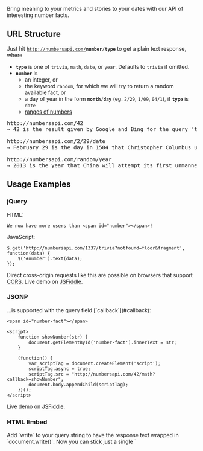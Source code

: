 Bring meaning to your metrics and stories to your dates with our API of interesting number facts.

## URL Structure
Just hit <code>http://numbersapi.com/<strong>number</strong>/<strong>type</strong></code> to get a plain text response, where

- **`type`** is one of `trivia`, `math`, `date`, or `year`. Defaults to `trivia` if omitted.
- **`number`** is
    - an integer, or
    - the keyword `random`, for which we will try to return a random available fact, or
    - a day of year in the form <code><strong>month</strong>/<strong>day</strong></code> (eg. `2/29`, `1/09`, `04/1`), if **`type`** is `date`
    - <a href="#batching">ranges of numbers</a>

<pre>
http://numbersapi.com/42
&rArr; 42 is the result given by Google and Bing for the query "the answer to life the universe and everything".

http://numbersapi.com/2/29/date
&rArr; February 29 is the day in 1504 that Christopher Columbus uses his knowledge of a lunar eclipse to convince Native Americans to provide him with supplies.

http://numbersapi.com/random/year
&rArr; 2013 is the year that China will attempt its first unmanned Moon landing.
</pre>


## Usage Examples

### jQuery
HTML:

    We now have more users than <span id="number"></span>!

JavaScript:

    $.get('http://numbersapi.com/1337/trivia?notfound=floor&fragment', function(data) {
        $('#number').text(data);
    });

Direct cross-origin requests like this are possible on browsers that support [CORS](http://en.wikipedia.org/wiki/Cross-Origin_Resource_Sharing). Live demo on [JSFiddle](http://jsfiddle.net/divad12/ffHEh/).


<h3 id="jsonp">JSONP</h3>
...is supported with the query field [`callback`](#callback):

    <span id="number-fact"></span>

    <script>
        function showNumber(str) {
            document.getElementById('number-fact').innerText = str;
        }

        (function() {
            var scriptTag = document.createElement('script');
            scriptTag.async = true;
            scriptTag.src = "http://numbersapi.com/42/math?callback=showNumber";
            document.body.appendChild(scriptTag);
        })();
    </script>

Live demo on [JSFiddle](http://jsfiddle.net/divad12/4A6Pw/).


<h3 id="single-script-tag">HTML Embed</h3>
Add `write` to your query string to have the response text wrapped in `document.write()`. Now you can stick just a single `<script>` directly where the fact should go.

    Did you know 2012 is the year that <script src="http://numbersapi.com/2012/year?write&fragment"></script>?

Note that this may <a href="http://developer.yahoo.com/performance/rules.html#js_bottom">degrade page load speed</a>. Live demo on [JSFiddle](http://jsfiddle.net/divad12/vd58j/).


## Query Parameter Options

<h3 id="fragment">Fragment</h3>
Return the fact as a sentence fragment that can be easily included as part of a larger sentence. This means that the first word is lowercase and ending punctuation is omitted. For trivia and math, a noun phrase is returned that can be used in a sentence like "We now have more users than [fact as fragment]!".

<pre>
http://numbersapi.com/23/trivia?fragment
&rArr; the number of times Julius Caesar was stabbed

http://numbersapi.com/1969/year?fragment
&rArr; an estimated 500 million people worldwide watch Neil Armstrong take his historic first steps on the Moon
</pre>


### Notfound
The `notfound` field tells us what to do if the number is not found. You can give us

- `default` to return one of our pre-written missing messages, or a message you supply with the [`default`](#default) query field. This is the default behaviour.
    <pre>http://numbersapi.com/314159265358979
&rArr; 314159265358979 is a boring number.</pre>
- `floor` to round down to the largest number that does have an associated fact, and return that fact.
    <pre>http://numbersapi.com/35353?notfound=floor
&rArr; 35000 is the number of genes in a human being.</pre>
- `ceil`, which is like `floor` but rounds up to the smallest number that has an associated fact.
    <pre>http://numbersapi.com/-12344/year?notfound=ceil
&rArr; 98 BC is the year that the Senate passes the Lex Caecilia Didia which bans omnibus bills.</pre>

Combine with the [fragment](#fragment) option to produce interesting facts about, for example, [the number of page shares](#visitors).


<h3 id="default">Default</h3>
The value of the `default` query field tells us what to return if we don't have a fact for the requested number.

<pre>
http://numbersapi.com/1234567890987654321/year?default=Boring+number+is+boring.
&rArr; Boring number is boring.
</pre>


<h3 id="callback">Callback</h3>
To use [JSONP](http://en.wikipedia.org/wiki/JSONP), pass to the `callback` query the name of the JavaScript function to be invoked. The response will be that function called on the fact text as a string literal.

<pre>
http://numbersapi.com/42/math?callback=showNumber
&rArr; showNumber("42 is the 5th Catalan number.");
</pre>

See the [JSONP usage example](#jsonp).


<h3 id="write">Write</h3>
Returns the text response wrapped in a call to [`document.write()`](https://developer.mozilla.org/en/document.write). Note that using this query parameter is equivalent to and just a shorthand of `?callback=document.write`.

<pre>
http://numbersapi.com/42/math?write
&rArr; document.write("42 is the 5th Catalan number.");
</pre>

See the [HTML embed tag usage example](#single-script-tag).


### Min and Max
Restrict the range of values returned to the inclusive range \[**`min`**, **`max`**\] when `random` is given as the number.

<pre>
http://numbersapi.com/random?min=10&max=20
13 is the number of provinces and territories in Canada.
</pre>

<h3 id="json">Json</h3>
Include the query parameter `json` or set the HTTP header `Content-Type` to `application/json` to return the fact and associated meta-data as a JSON object, with the properties:

- `text`: A string of the fact text itself.
- `found`: Boolean of whether there was a fact for the requested number.
- `number`: The floating-point number that the fact pertains to. This may be useful for, eg. a `/random` request or `notfound=floor`. For a date fact, this is the 1-indexed day of a leap year (eg. 61 would be March 1st).
- `type`: String of the category of the returned fact.
- `date` (sometimes): A day of year associated with some year facts, as a string.
- `year` (sometimes): A year associated with some date facts, as a string.

<pre>
http://numbersapi.com/random/year?json
&rArr; {
    "text": "2012 is the year that the century's second and last solar transit of Venus occurs on June 6.",
    "found": true,
    "number": 2012,
    "type": "year",
    "date": "June 6"
}
</pre>

<h2 id="batching">Batch Requests</h2>

To get facts about multiple numbers in one request, specify ranges for <code><strong>number</strong></code> in <code>http://numbersapi.com/<strong>number</strong>/<strong>type</strong></code>.

A number range (inclusive) is specified as <code><strong>min</strong>..<strong>max</strong></code>. Separate multiple ranges and individual numbers with `,` (a comma).

The response format will always be a JSON map from numbers to facts, of at most 100 numbers. The query parameter [`json`](/#json) may still be used to specify whether individual facts will be returned as string literals or JSON objects.

<pre>
http://numbersapi.com/1..3,10
&rArr; {
    "1": "1 is the number of dimensions of a line.",
    "2": "2 is the number of polynucleotide strands in a DNA double helix.",
    "3": "3 is the number of sets needed to be won to win the whole match in volleyball.",
    "10": "10 is the highest score possible in Olympics gymnastics competitions."
}
</pre>


<h1 id="changelog">Changelog</h1>

### Coming soon...

- Thousands of new trivia and year facts
- Integration with [Mashape](http://mashape.com/)

### March 17, 2012

- This changelog!
- [Article on Programmable Web](http://blog.programmableweb.com/2012/03/16/know-all-about-numbers-with-the-numbers-api/)

### March 10, 2012

- [Batch calls](#batching) to get multiple facts in one request
- A little UI to let visitors add facts (see it at the [top of this page](/#sandbox-outer)). We review and verify all user-submitted facts.

### March 5, 2012

- Initial launch on [Hacker News](http://news.ycombinator.com/item?id=3667469)

